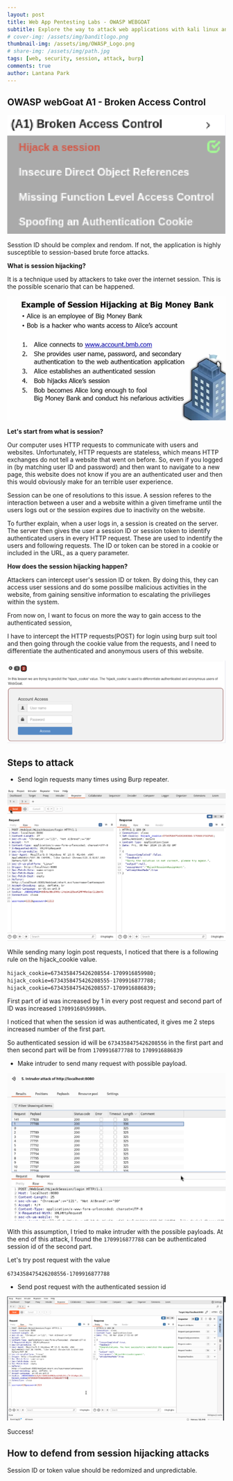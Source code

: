 ```yaml
---
layout: post
title: Web App Pentesting Labs - OWASP WEBGOAT
subtitle: Explore the way to attack web applications with kali linux and OWASP - hijacking session
# cover-img: /assets/img/banditlogo.png
thumbnail-img: /assets/img/OWASP_Logo.png
# share-img: /assets/img/path.jpg
tags: [web, security, session, attack, burp]
comments: true
author: Lantana Park
---
```


## OWASP webGoat A1 - Broken Access Control

![index](/assets/img/sessionhijacking/Screenshot%202024-03-08%20at%2018.03.44.png)

Sesstion ID should be complex and rendom. If not, the application is highly susceptible to session-based brute force attacks.

**What is session hijacking?**

It is a technique used by attackers to take over the internet session. This is the possible scenario that can be happened.

![possiblesenario](/assets/img/sessionhijacking/Screenshot%202024-03-06%20at%2017.30.34.png)

**Let's start from what is session?**

Our computer uses HTTP requests to communicate with users and websites. Unfortunately, HTTP requests are stateless, which means HTTP exchanges do not tell a website that went on before. So, even if you logged in (by matching user ID and password) and then want to navigate to a new page, this website does not know if you are an authenticated user and then this would obviously make for an terrible user experience.

Session can be one of resolutions to this issue. A session referes to the interaction between a user and a website within a given timeframe until the users logs out or the session expires due to inactivity on the website.

To further explain, when a user logs in, a session is created on the server. The server then gives the user a session ID or session token to identify authenticated users in every HTTP request. These are used to indentify the users and following requests. The ID or token can be stored in a cookie or included in the URL, as a query parameter.

**How does the session hijacking happen?**

Attackers can intercept user's session ID or token. By doing this, they can access user sessions and do some possilbe malicious activities in the website, from gaining sensitive information to escalating the privilieges within the system.

From now on, I want to focus on more the way to gain access to the authenticated session,

I have to intercept the HTTP requests(POST) for login using burp suit tool and then going through the cookie value from the requests, and I need to differentiate the authenticated and anonymous users of this website.

![quest](/assets/img/sessionhijacking/Screenshot%202024-03-06%20at%2021.09.06.png)

## Steps to attack

- Send login requests many times using Burp repeater.

![repeater](/assets/img/sessionhijacking/Screenshot%202024-03-08%20at%2016.25.07.png)

While sending many login post requests, I noticed that there is a following rule on the hijack_cookie value.

`hijack_cookie=6734358475426208554-1709916859980;`
`hijack_cookie=6734358475426208555-1709916877788;`
`hijack_cookie=6734358475426208557-1709916886839;`

First part of id was increased by 1 in every post request and second part of ID was increased `17099168%59980%`.

I noticed that when the session id was authenticated, it gives me 2 steps increased number of the first part.

So authenticated session id will be `6734358475426208556` in the first part and then second part will be from `1709916877788` to `1709916886839`

- Make intruder to send many request with possible payload.

![intruder](/assets/img/sessionhijacking/Screenshot%202024-03-08%20at%2018.04.07.png)

With this assumption, I tried to make intruder with the possible payloads. At the end of this attack, I found the `1709916877788` can be authenticated session id of the second part.

Let's try post request with the value

`6734358475426208556-1709916877788`

- Send post request with the authenticated session id

![success](/assets/img/sessionhijacking/Screenshot%202024-03-08%20at%2018.03.25.png)

Success! 

## How to defend from session hijacking attacks

Session ID or token value should be redomized and unpredictable.
